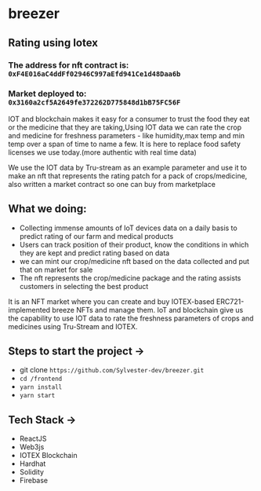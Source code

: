 # breezer


## Rating using Iotex



### The address for nft contract is: `0xF4E016aC4ddFf02946C997aEfd941Ce1d48Daa6b`
### Market deployed to: `0x3160a2cf5A2649fe372262D775848d1bB75FC56F`


IOT and blockchain makes it easy for a consumer to trust the food they eat or the medicine that they are taking,Using IOT data we can rate the crop and medicine for freshness parameters - like humidity,max temp and min temp over a span of time to name a few.
It is here to replace food safety licenses we use today.(more authentic with real time data)


We use the IOT data by Tru-stream as an example parameter and use it to make an nft that represents the rating patch for a pack of crops/medicine, also written a market contract so one can buy from marketplace

## What we doing:

- Collecting immense amounts of IoT devices data on a daily basis to predict rating of our farm and medical products
- Users can track position of their product, know the conditions in which they are kept and predict rating based on data
- we can mint our crop/medicine nft based on the data collected and put that on market for sale
- The nft represents the crop/medicine package and the rating assists customers in selecting the best product

It is an NFT market where you can create and buy IOTEX-based ERC721-implemented breeze NFTs and manage them. IoT and blockchain give us the capability to use IOT data to rate the freshness parameters of crops and medicines using Tru-Stream and IOTEX.

## Steps to start the project ->

- git clone `https://github.com/Sylvester-dev/breezer.git`
- `cd /frontend`
- `yarn install`
- `yarn start`

## Tech Stack ->

- ReactJS
- Web3js
- IOTEX Blockchain
- Hardhat
- Solidity
- Firebase
